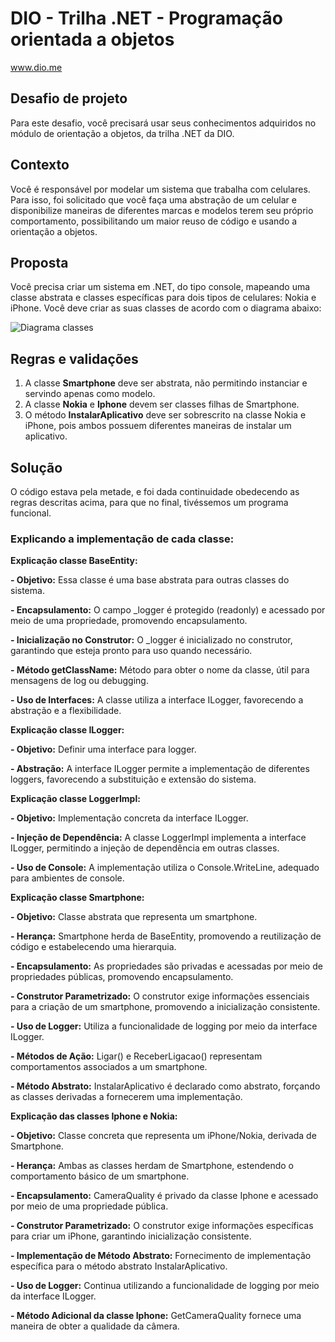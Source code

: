 # DIO - Trilha .NET - Programação orientada a objetos
www.dio.me

## Desafio de projeto
Para este desafio, você precisará usar seus conhecimentos adquiridos no módulo de orientação a objetos, da trilha .NET da DIO.

## Contexto
Você é responsável por modelar um sistema que trabalha com celulares. Para isso, foi solicitado que você faça uma abstração de um celular e disponibilize maneiras de diferentes marcas e modelos terem seu próprio comportamento, possibilitando um maior reuso de código e usando a orientação a objetos.

## Proposta
Você precisa criar um sistema em .NET, do tipo console, mapeando uma classe abstrata e classes específicas para dois tipos de celulares: Nokia e iPhone. 
Você deve criar as suas classes de acordo com o diagrama abaixo:

![Diagrama classes](Imagens/diagrama.png)

## Regras e validações
1. A classe **Smartphone** deve ser abstrata, não permitindo instanciar e servindo apenas como modelo.
2. A classe **Nokia** e **Iphone** devem ser classes filhas de Smartphone.
3. O método **InstalarAplicativo** deve ser sobrescrito na classe Nokia e iPhone, pois ambos possuem diferentes maneiras de instalar um aplicativo.

## Solução
O código estava pela metade, e foi dada continuidade obedecendo as regras descritas acima, para que no final, tivéssemos um programa funcional. 

### Explicando a implementação de cada classe:

**Explicação classe BaseEntity:**

**- Objetivo:** Essa classe é uma base abstrata para outras classes do sistema.

**- Encapsulamento:** O campo _logger é protegido (readonly) e acessado por meio de uma propriedade, promovendo encapsulamento.

**- Inicialização no Construtor:** O _logger é inicializado no construtor, garantindo que esteja pronto para uso quando necessário.

**- Método getClassName:** Método para obter o nome da classe, útil para mensagens de log ou debugging.

**- Uso de Interfaces:** A classe utiliza a interface ILogger, favorecendo a abstração e a flexibilidade.

**Explicação classe ILogger:**

**- Objetivo:** Definir uma interface para logger.

**- Abstração:** A interface ILogger permite a implementação de diferentes loggers, favorecendo a substituição e extensão do sistema.

**Explicação classe LoggerImpl:**

**- Objetivo:** Implementação concreta da interface ILogger.

**- Injeção de Dependência:** A classe LoggerImpl implementa a interface ILogger, permitindo a injeção de dependência em outras classes.

**- Uso de Console:** A implementação utiliza o Console.WriteLine, adequado para ambientes de console.

**Explicação classe Smartphone:**

**- Objetivo:** Classe abstrata que representa um smartphone.

**- Herança:** Smartphone herda de BaseEntity, promovendo a reutilização de código e estabelecendo uma hierarquia.

**- Encapsulamento:** As propriedades são privadas e acessadas por meio de propriedades públicas, promovendo encapsulamento.

**- Construtor Parametrizado:** O construtor exige informações essenciais para a criação de um smartphone, promovendo a inicialização consistente.

**- Uso de Logger:** Utiliza a funcionalidade de logging por meio da interface ILogger.

**- Métodos de Ação:** Ligar() e ReceberLigacao() representam comportamentos associados a um smartphone.

**- Método Abstrato:** InstalarAplicativo é declarado como abstrato, forçando as classes derivadas a fornecerem uma implementação.

**Explicação das classes Iphone e Nokia:**

**- Objetivo:** Classe concreta que representa um iPhone/Nokia, derivada de Smartphone.

**- Herança:** Ambas as classes herdam de Smartphone, estendendo o comportamento básico de um smartphone.

**- Encapsulamento:** CameraQuality é privado da classe Iphone e acessado por meio de uma propriedade pública.

**- Construtor Parametrizado:** O construtor exige informações específicas para criar um iPhone, garantindo inicialização consistente.

**- Implementação de Método Abstrato:** Fornecimento de implementação específica para o método abstrato InstalarAplicativo.

**- Uso de Logger:** Continua utilizando a funcionalidade de logging por meio da interface ILogger.

**- Método Adicional da classe Iphone:** GetCameraQuality fornece uma maneira de obter a qualidade da câmera.

